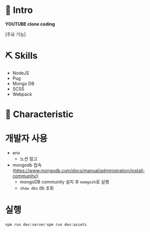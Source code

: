 
# 🤍 Intro
**YOUTUBE clone coding**

[주요 기능]

# ⛏ Skills
- NodeJS
- Pug
- Mongo DB
- SCSS
- Webpack

# 📌 Characteristic


# 개발자 사용
- env
  - 노션 참고
- mongodb 접속 (https://www.mongodb.com/docs/manual/administration/install-community/)
  - mongoDB community 설치 후 `momgosh`로 실행
  - `show dbs` db 조회
 
# 실행
`npm run dev:server`
`npm run dev:assets`
